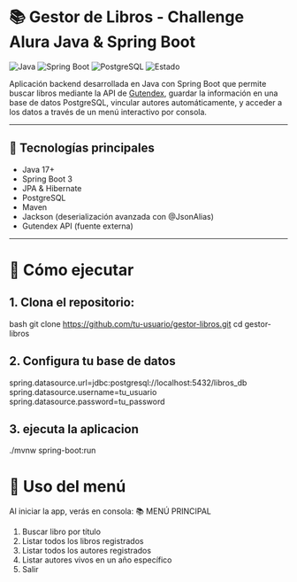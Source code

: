 # 📚 Gestor de Libros - Challenge Alura Java & Spring Boot

![Java](https://img.shields.io/badge/Java-17+-blue)
![Spring Boot](https://img.shields.io/badge/Spring%20Boot-3.x-green)
![PostgreSQL](https://img.shields.io/badge/PostgreSQL-15+-blueviolet)
![Estado](https://img.shields.io/badge/Estado-En%20Desarrollo-yellow)

Aplicación backend desarrollada en Java con Spring Boot que permite buscar libros mediante la API de [Gutendex](https://gutendex.com/), guardar la información en una base de datos PostgreSQL, vincular autores automáticamente, y acceder a los datos a través de un menú interactivo por consola.

---

## 🧪 Tecnologías principales

- Java 17+
- Spring Boot 3
- JPA & Hibernate
- PostgreSQL
- Maven
- Jackson (deserialización avanzada con @JsonAlias)
- Gutendex API (fuente externa)

---

# 🚀 Cómo ejecutar

## 1. Clona el repositorio:

bash
git clone https://github.com/tu-usuario/gestor-libros.git
cd gestor-libros

## 2. Configura tu base de datos
spring.datasource.url=jdbc:postgresql://localhost:5432/libros_db
spring.datasource.username=tu_usuario
spring.datasource.password=tu_password

## 3. ejecuta la aplicacion
./mvnw spring-boot:run

# 📖 Uso del menú
Al iniciar la app, verás en consola:
📚 MENÚ PRINCIPAL
1. Buscar libro por título
2. Listar todos los libros registrados
3. Listar todos los autores registrados
4. Listar autores vivos en un año específico
5. Salir
